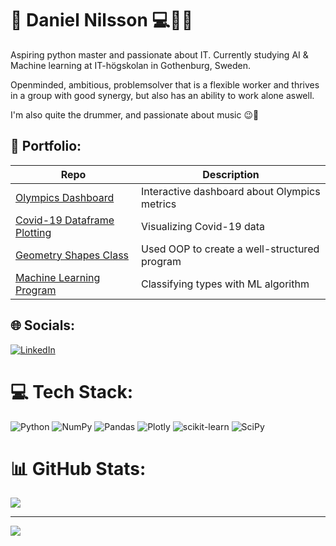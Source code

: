 # 💫 Daniel Nilsson :computer::robot::musical_note:
Aspiring python master and passionate about IT. Currently studying AI & Machine learning at IT-högskolan in Gothenburg, Sweden.

Openminded, ambitious, problemsolver that is a flexible worker and thrives in a group with good synergy, but also has an ability to work alone aswell.

I'm also quite the drummer, and passionate about music :wink::chopsticks:

## :briefcase: Portfolio:
| Repo                           | Description                        |
| ------------------------------ | ---------------------------------- |
|[Olympics Dashboard][pr]        | Interactive dashboard about Olympics metrics|
|[Covid-19 Dataframe Plotting][c]| Visualizing Covid-19 data
|[Geometry Shapes Class][gs]     | Used OOP to create a well-structured program|
|[Machine Learning Program][mla] | Classifying types with ML algorithm

<!-- | [Programmering 1][prog1]           | first programming course (gymnasiet)   | -->

[pr]: https://github.com/Danneftw1/Projekt-Databehandling
[c]: https://github.com/Danneftw1/Databehandling-Daniel-Nilsson/tree/main/Labb_1
[gs]:https://github.com/Danneftw1/Python-Daniel-Nilsson/blob/main/Labbar/geometry_shapes.py
[mla]: https://github.com/Danneftw1/Python-Daniel-Nilsson/blob/main/Labbar/Labb.ipynb

## 🌐 Socials:
[![LinkedIn](https://img.shields.io/badge/LinkedIn-%230077B5.svg?logo=linkedin&logoColor=white)](https://www.linkedin.com/in/daniel-nilsson-a3a65b241/) 

# 💻 Tech Stack:
![Python](https://img.shields.io/badge/python-3670A0?style=for-the-badge&logo=python&logoColor=ffdd54) ![NumPy](https://img.shields.io/badge/numpy-%23013243.svg?style=for-the-badge&logo=numpy&logoColor=white) ![Pandas](https://img.shields.io/badge/pandas-%23150458.svg?style=for-the-badge&logo=pandas&logoColor=white) ![Plotly](https://img.shields.io/badge/Plotly-%233F4F75.svg?style=for-the-badge&logo=plotly&logoColor=white) ![scikit-learn](https://img.shields.io/badge/scikit--learn-%23F7931E.svg?style=for-the-badge&logo=scikit-learn&logoColor=white) ![SciPy](https://img.shields.io/badge/SciPy-%230C55A5.svg?style=for-the-badge&logo=scipy&logoColor=%white)
# 📊 GitHub Stats:

![](https://github-readme-streak-stats.herokuapp.com/?user=danneftw1&theme=nightowl&hide_border=false)<br/>


---
[![](https://visitcount.itsvg.in/api?id=danneftw1&icon=0&color=0)](https://visitcount.itsvg.in)

<!-- Proudly created with GPRM ( https://gprm.itsvg.in ) -->